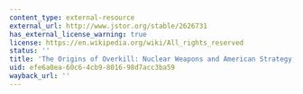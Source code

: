 ```yaml
---
content_type: external-resource
external_url: http://www.jstor.org/stable/2626731
has_external_license_warning: true
license: https://en.wikipedia.org/wiki/All_rights_reserved
status: ''
title: 'The Origins of Overkill: Nuclear Weapons and American Strategy, 1945-1960'
uid: efe6a0ea-60c6-4cb9-8016-98d7acc3ba59
wayback_url: ''
---
```

